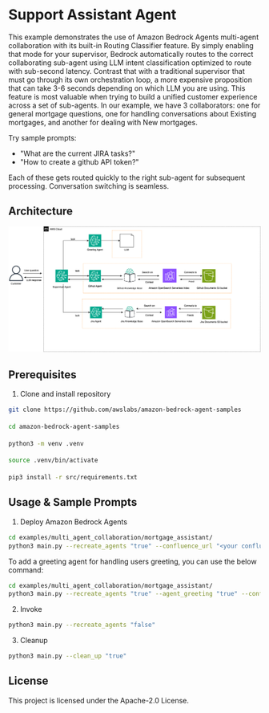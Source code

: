 # Support Assistant Agent

This example demonstrates the use of Amazon Bedrock Agents multi-agent collaboration with its built-in Routing Classifier feature. By simply enabling that mode for your supervisor, Bedrock automatically routes to the correct collaborating sub-agent using LLM intent classification optimized to route with sub-second latency. Contrast that with a traditional supervisor that must go through its own orchestration loop, a more expensive proposition that can take 3-6 seconds depending on which LLM you are using. This feature is most valuable when trying to build a unified customer experience across a set of sub-agents. In our example, we have 3 collaborators: one for general mortgage questions, one for handling conversations about Existing mortgages, and another for dealing with New mortgages.

Try sample prompts:

- "What are the current JIRA tasks?"
- "How to create a github API token?"

Each of these gets routed quickly to the right sub-agent for subsequent processing.
Conversation switching is seamless.

## Architecture
![Architecture](./Support-Agent.png)


## Prerequisites

1. Clone and install repository

```bash
git clone https://github.com/awslabs/amazon-bedrock-agent-samples

cd amazon-bedrock-agent-samples

python3 -m venv .venv

source .venv/bin/activate

pip3 install -r src/requirements.txt
```

## Usage & Sample Prompts

1. Deploy Amazon Bedrock Agents

```bash
cd examples/multi_agent_collaboration/mortgage_assistant/
python3 main.py --recreate_agents "true" --confluence_url "<your confluence url>" --username "<your confluence username>" --token "<your confluence API access token>"
```
To add a greeting agent for handling users greeting, you can use the below command:
```bash
cd examples/multi_agent_collaboration/mortgage_assistant/
python3 main.py --recreate_agents "true" --agent_greeting "true" --confluence_url "<your confluence url>" --username "<your confluence username>" --token "<your confluence API access token>"
```

2. Invoke

```bash
python3 main.py --recreate_agents "false"
```

3. Cleanup

```bash
python3 main.py --clean_up "true"
```

## License

This project is licensed under the Apache-2.0 License.